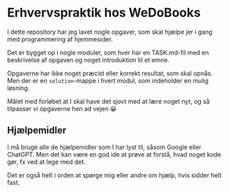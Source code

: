 # Erhvervspraktik hos WeDoBooks

I dette repository har jeg lavet nogle opgaver, som skal hjælpe jer i gang med programmering af hjemmesider.

Det er bygget op i nogle moduler, som hver har en TASK.md-fil med en beskrivelse af opgaven og noget introduktion til et emne.

Opgaverne har ikke noget præcist eller korrekt resultat, som skal opnås. Men der er en `solution`-mappe i hvert modul, som indeholder en mulig løsning.

Målet med forløbet at I skal have det sjovt med at lære noget nyt, og så tilpasser vi opgaverne hen ad vejen 😀

## Hjælpemidler

I må bruge alle de hjælpemidler som I har lyst til, såsom Google eller ChatGPT. Men det kan være en god ide at prøve at forstå, hvad noget kode gør, fx ved at lege med det.

Det er også helt i orden at spørge mig eller andre om hjælp, hvis sidder helt fast.
